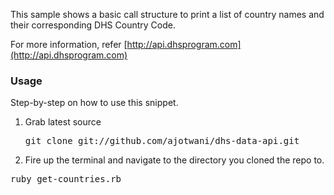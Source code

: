 This sample shows a basic call structure to print a list of country names and their corresponding DHS Country Code.

For more information, refer [http://api.dhsprogram.com](http://api.dhsprogram.com)

### Usage

Step-by-step on how to use this snippet. 

1) Grab latest source
	<pre>git clone git://github.com/ajotwani/dhs-data-api.git</pre>

2) Fire up the terminal and navigate to the directory you cloned the repo to.

<pre>
ruby get-countries.rb
</pre>